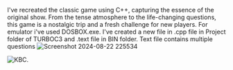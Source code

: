 I've recreated the classic game using C++, capturing the essence of the original show.
From the tense atmosphere to the life-changing questions, this game is a nostalgic trip and a fresh challenge for new players.
For emulator i've used DOSBOX.exe. I've created a new file in .cpp file in Project folder of TURBOC3 and .text file in BIN folder. 
Text file contains multiple questions 
![Screenshot 2024-08-22 225534](https://github.com/user-attachments/assets/55c85377-b8ac-4b87-92e8-075515bc1fdc)

![KBC](https://github.com/user-attachments/assets/32a33ba9-7e6f-4598-b088-37fb1d1622f6).


